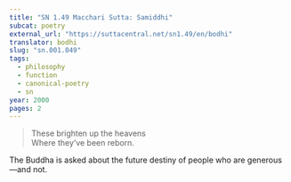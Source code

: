 ```yaml
---
title: "SN 1.49 Macchari Sutta: Samiddhi"
subcat: poetry
external_url: "https://suttacentral.net/sn1.49/en/bodhi"
translator: bodhi
slug: "sn.001.049"
tags:
  - philosophy
  - function
  - canonical-poetry
  - sn
year: 2000
pages: 2
---
```


> These brighten up the heavens  
Where they’ve been reborn.

The Buddha is asked about the future destiny of people who are generous—and not.

